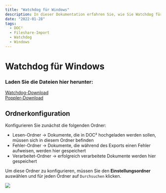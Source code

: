 ```yaml
---
title: "Watchdog für Windows"
description: In dieser Dokumentation erfahren Sie, wie Sie Watchdog für Windows konfigurieren, um Ihre lokalen Dokumente einfach in DOC² zu importieren.
date: "2022-01-28"
tags:
  - DOC²
  - Fileshare-Import
  - Watchdog
  - Windows
---
```


# Watchdog für Windows

### Laden Sie die Dateien hier herunter:
<a href="/doc2/fileshare/Watchdog.exe" download>Watchdog-Download</a><br>
<a href="/doc2/fileshare/poppler.zip" download>Poppler-Download</a>

## Ordnerkonfiguration

Konfigurieren Sie zunächst die folgenden Ordner:

* Lesen-Ordner → Dokumente, die in DOC² hochgeladen werden sollen, müssen sich in diesem Ordner befinden
* Fehler-Ordner → Dokumente, die während des Exports einen Fehler aufweisen, werden hier gespeichert
* Verarbeitet-Ordner → erfolgreich verarbeitete Dokumente werden hier gespeichert

Um diese Ordner zu konfigurieren, müssen Sie den **Einstellungsordner** auswählen und für jeden Ordner auf `Durchsuchen` klicken.

![](/_images/doc2/Import_Watchdog_Windows_FolderConfiguration.png)